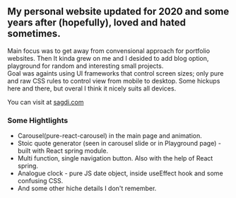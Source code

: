 ## My personal website updated for 2020 and some years after (hopefully), loved and hated sometimes.

Main focus was to get away from convensional approach for portfolio websites. Then It kinda grew on me and I desided to add blog option, playground for random and interesting small projects.<br/> Goal was againts using UI frameworks that control screen sizes; only pure and raw CSS rules to control view from mobile to desktop. Some hickups here and there, but overal I think it nicely suits all devices.

You can visit at [sagdi.com](https://sagdi.com)

### Some Hightlights

- Carousel(pure-react-carousel) in the main page and animation.
- Stoic quote generator (seen in carousel slide or in Playground page) - built with React spring module.
- Multi function, single navigation button. Also with the help of React spring.
- Analogue clock - pure JS date object, inside useEffect hook and some confusing CSS.
- And some other hiche details I don't remember.
